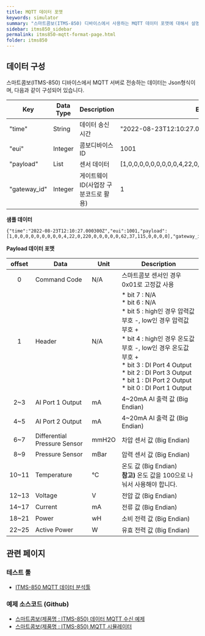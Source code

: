 ```yaml
---
title: MQTT 데이터 포맷 
keywords: simulator
summary: "스마트콤보(ITMS-850) 디바이스에서 사용하는 MQTT 데이터 포맷에 대해서 설명하고 있는 기술자료입니다."
sidebar: itms850_sidebar
permalink: itms850-mqtt-format-page.html
folder: itms850
---
```


## 데이터 구성 ##

스마트콤보(ITMS-850) 디바이스에서 MQTT 서버로 전송하는 데이터는 Json형식이며, 다음과 같이 구성되어 있습니다.

| Key | Data Type | Description | Example |
|-----|-----------|-------------|---------|
|"time"| String   | 데이터 송신시간 | "2022-08-23T12:10:27.000300Z" |
|"eui" | Integer | 콤보디바이스 ID | 1001 |
|"payload" | List | 센서 데이터 | [1,0,0,0,0,0,0,0,0,0,4,22,0,220,0,0,0,0,0,62,37,115,0,0,0,0] |
|"gateway_id" | Integer | 게이트웨이 ID(사업장 구분코드로 활용) | 1 |

**샘플 데이터**
```
{"time":"2022-08-23T12:10:27.000300Z","eui":1001,"payload":[1,0,0,0,0,0,0,0,0,0,4,22,0,220,0,0,0,0,0,62,37,115,0,0,0,0],"gateway_id":2}
```

**Payload 데이터 포맷**

|offset|Data|Unit|Description|
|:----:|----|----|-----------|
|0| Command Code | N/A | 스마트콤보 센서인 경우 0x01로 고정값 사용 |
|1| Header | N/A | * bit 7 : N/A <br> * bit 6 : N/A <br> * bit 5 : high인 경우 압력값 부호 -, low인 경우 압력값 부호 + <br> * bit 4 : high인 경우 온도값 부호 -, low인 경우 온도값 부호 + <br> * bit 3 : DI Port 4 Output <br> * bit 2 : DI Port 3 Output <br> * bit 1 : DI Port 2 Output <br> * bit 0 : DI Port 1 Output |
|2~3| AI Port 1 Output |mA| 4~20mA AI 출력 값 (Big Endian)|
|4~5| AI Port 2 Output |mA| 4~20mA AI 출력 값 (Big Endian)|
|6~7| Differential Pressure Sensor |mmH2O| 차압 센서 값 (Big Endian) |
|8~9| Pressure Sensor | mBar | 압력 센서 값 (Big Endian) |
|10~11| Temperature | ℃ | 온도 값 (Big Endian) <br> **참고)** 온도 값을 100으로 나눠서 사용해야 합니다.  |
|12~13| Voltage | V | 전압 값 (Big Endian) |
|14~17| Current | mA | 전류 값 (Big Endian) |
|18~21| Power | wH | 소비 전력 값 (Big Endian) |
|22~25| Active Power | W | 유효 전력 값 (Big Endian) |

## 관련 페이지

### 테스트 툴

<ul>
<li>
    <a href="./itms850-mqtt-parser-tool.html">ITMS-850 MQTT 데이터 분석툴</a>
</li>
</ul>

### 예제 소스코드 (Github)

<ul>
<li>
    <a href="https://github.com/aerixdev/itms850_dataparser" target="_blank">스마트콤보(제품명 : ITMS-850) 데이터 MQTT 수신 예제</a> <br>
</li>
<li>
    <a href="https://github.com/aerixdev/itms850_simulator" target="_blank">스마트콤보(제품명 : ITMS-850) MQTT 시뮬레이터</a>
</li>

